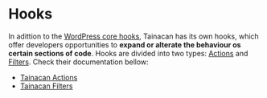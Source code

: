 # Hooks

In adittion to the [WordPress core hooks](https://developer.wordpress.org/plugins/hooks/), Tainacan has its own hooks, which offer developers opportunities to **expand or alterate the behaviour os certain sections of code**. Hooks are divided into two types: [Actions](/dev/actions) and [Filters](/dev/filters). Check their documentation bellow:

- [Tainacan Actions](/dev/actions)
- [Tainacan Filters](/dev/filters)
